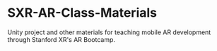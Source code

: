 # SXR-AR-Class-Materials
Unity project and other materials for teaching mobile AR development through Stanford XR's AR Bootcamp.
